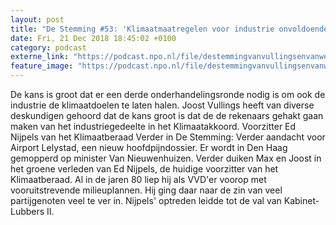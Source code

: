 ```yaml
---
layout: post
title: "De Stemming #53: 'Klimaatmaatregelen voor industrie onvoldoende'"
date: Fri, 21 Dec 2018 18:45:02 +0100
category: podcast
externe_link: "https://podcast.npo.nl/file/destemmingvanvullingsenvanweezel/3384/nporadio1_destemmingvanvullingsenvanweezel_20181221_de-stemming-53-klimaatmaatregelen-voor-industrie-onvoldoende.mp3"
feature_image: "https://podcast.npo.nl/file/destemmingvanvullingsenvanweezel/3384/nporadio1_destemmingvanvullingsenvanweezel_20181221_de-stemming-53-klimaatmaatregelen-voor-industrie-onvoldoende.mp3"
---
```


De kans is groot dat er een derde onderhandelingsronde nodig is om ook de industrie de klimaatdoelen te laten halen. Joost Vullings heeft van diverse deskundigen gehoord dat de kans groot is dat de de rekenaars gehakt gaan maken van het industriegedeelte in het Klimaatakkoord. Voorzitter Ed Nijpels van het Klimaatberaad Verder in De Stemming: Verder aandacht voor Airport Lelystad, een nieuw hoofdpijndossier. Er wordt in Den Haag gemopperd op minister Van Nieuwenhuizen. Verder duiken Max en Joost in het groene verleden van Ed Nijpels, de huidige voorzitter van het Klimaatberaad. Al in de jaren 80 liep hij als VVD'er voorop met vooruitstrevende milieuplannen. Hij ging daar naar de zin van veel partijgenoten veel te ver in. Nijpels' optreden leidde tot de val van Kabinet-Lubbers II.
